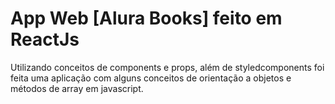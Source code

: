 # App Web [Alura Books] feito em ReactJs

Utilizando conceitos de components e props, além de styledcomponents 
foi feita uma aplicação com alguns conceitos de orientação a objetos 
e métodos de array em javascript.
